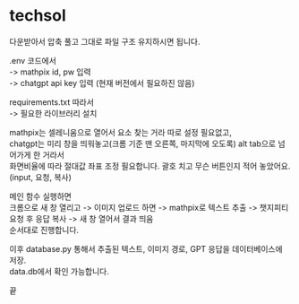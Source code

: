 # techsol
다운받아서 압축 풀고 그대로 파일 구조 유지하시면 됩니다.  

.env 코드에서  
-> mathpix id, pw 입력  
-> chatgpt api key 입력 (현재 버전에서 필요하진 않음)  

requirements.txt 따라서  
-> 필요한 라이브러리 설치  

mathpix는 셀레니움으로 열어서 요소 찾는 거라 따로 설정 필요없고,   
chatgpt는 미리 창을 띄워놓고(크롬 기준 맨 오른쪽, 마지막에 오도록) alt tab으로 넘어가게 한 거라서  
화면비율에 따라 절대값 좌표 조정 필요합니다. 괄호 치고 무슨 버튼인지 적어 놓았어요.(input, 요청, 복사)  

메인 함수 실행하면  
크롬으로 새 창 열리고 -> 이미지 업로드 하면 -> mathpix로 텍스트 추출 -> 챗지피티 요청 후 응답 복사 -> 새 창 열어서 결과 띄움  
순서대로 진행합니다.  

이후 database.py 통해서 추출된 텍스트, 이미지 경로, GPT 응답을 데이터베이스에 저장.  
data.db에서 확인 가능합니다.  

끝
